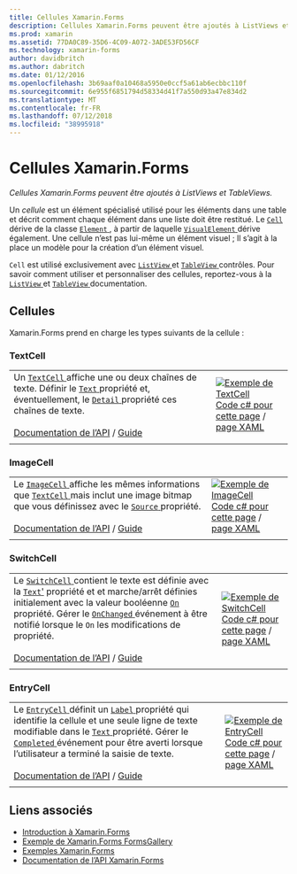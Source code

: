 ```yaml
---
title: Cellules Xamarin.Forms
description: Cellules Xamarin.Forms peuvent être ajoutés à ListViews et TableViews. Cet article répertorie les cellules incluses dans Xamarin.Forms.
ms.prod: xamarin
ms.assetid: 77DA0C89-35D6-4C09-A072-3ADE53FD56CF
ms.technology: xamarin-forms
author: davidbritch
ms.author: dabritch
ms.date: 01/12/2016
ms.openlocfilehash: 3b69aaf0a10468a5950e0ccf5a61ab6ecbbc110f
ms.sourcegitcommit: 6e955f6851794d58334d41f7a550d93a47e834d2
ms.translationtype: MT
ms.contentlocale: fr-FR
ms.lasthandoff: 07/12/2018
ms.locfileid: "38995918"
---
```

# <a name="xamarinforms-cells"></a>Cellules Xamarin.Forms

_Cellules Xamarin.Forms peuvent être ajoutés à ListViews et TableViews._

Un *cellule* est un élément spécialisé utilisé pour les éléments dans une table et décrit comment chaque élément dans une liste doit être restitué. Le [ `Cell` ](xref:Xamarin.Forms.Cell) dérive de la classe [ `Element` ](xref:Xamarin.Forms.Element), à partir de laquelle [ `VisualElement` ](xref:Xamarin.Forms.Element) dérive également. Une cellule n’est pas lui-même un élément visuel ; Il s’agit à la place un modèle pour la création d’un élément visuel.

`Cell` est utilisé exclusivement avec [ `ListView` ](views.md#listView) et [ `TableView` ](views.md#tableView) contrôles. Pour savoir comment utiliser et personnaliser des cellules, reportez-vous à la [ `ListView` ](~/xamarin-forms/user-interface/listview/index.md) et [ `TableView` ](~/xamarin-forms/user-interface/tableview.md) documentation.

## <a name="cells"></a>Cellules

Xamarin.Forms prend en charge les types suivants de la cellule :

<a name="textCell" />

### <a name="textcell"></a>TextCell

|     |     |
| --- | --- |
| Un [ `TextCell` ](xref:Xamarin.Forms.TextCell) affiche une ou deux chaînes de texte. Définir le [ `Text` ](xref:Xamarin.Forms.TextCell.Text) propriété et, éventuellement, le [ `Detail` ](xref:Xamarin.Forms.TextCell.Detail) propriété ces chaînes de texte.<br /><br />[Documentation de l’API](xref:Xamarin.Forms.TextCell) / [Guide](~/xamarin-forms/user-interface/listview/customizing-cell-appearance.md#TextCell) | [![Exemple de TextCell](cells-images/TextCell.png "TextCell exemple")](cells-images/TextCell-Large.png#lightbox "TextCell exemple")<br />[Code c# pour cette page](https://github.com/xamarin/xamarin-forms-samples/blob/master/FormsGallery/FormsGallery/FormsGallery/CodeExamples/TextCellDemoPage.cs) / [page XAML](https://github.com/xamarin/xamarin-forms-samples/blob/master/FormsGallery/FormsGallery/FormsGallery/XamlExamples/TextCellDemoPage.xaml) |
|     |     |

### <a name="imagecell"></a>ImageCell

|     |     |
| --- | --- |
| Le [ `ImageCell` ](xref:Xamarin.Forms.ImageCell) affiche les mêmes informations que [ `TextCell` ](#textCell) mais inclut une image bitmap que vous définissez avec le [ `Source` ](xref:Xamarin.Forms.Image.Source) propriété.<br /><br />[Documentation de l’API](xref:Xamarin.Forms.ImageCell) / [Guide](~/xamarin-forms/user-interface/listview/customizing-cell-appearance.md#ImageCell) | [![Exemple de ImageCell](cells-images/ImageCell.png "ImageCell exemple")](cells-images/ImageCell-Large.png#lightbox "ImageCell exemple")<br />[Code c# pour cette page](https://github.com/xamarin/xamarin-forms-samples/blob/master/FormsGallery/FormsGallery/FormsGallery/CodeExamples/ImageCellDemoPage.cs) / [page XAML](https://github.com/xamarin/xamarin-forms-samples/blob/master/FormsGallery/FormsGallery/FormsGallery/XamlExamples/ImageCellDemoPage.xaml) |
|     |     |

### <a name="switchcell"></a>SwitchCell

|     |     |
| --- | --- |
| Le [ `SwitchCell` ](xref:Xamarin.Forms.SwitchCell) contient le texte est définie avec la [ `Text`'](xref:Xamarin.Forms.SwitchCell.Text) propriété et et marche/arrêt définies initialement avec la valeur booléenne [ `On` ](xref:Xamarin.Forms.SwitchCell.On) propriété. Gérer le [ `OnChanged` ](xref:Xamarin.Forms.SwitchCell.OnChanged) événement à être notifié lorsque le `On` les modifications de propriété.<br /><br />[Documentation de l’API](xref:Xamarin.Forms.SwitchCell) / [Guide](~/xamarin-forms/user-interface/tableview.md#switchcell) | [![Exemple de SwitchCell](cells-images/SwitchCell.png "SwitchCell exemple")](cells-images/SwitchCell-Large.png#lightbox "SwitchCell exemple")<br />[Code c# pour cette page](https://github.com/xamarin/xamarin-forms-samples/blob/master/FormsGallery/FormsGallery/FormsGallery/CodeExamples/SwitchCellDemoPage.cs) / [page XAML](https://github.com/xamarin/xamarin-forms-samples/blob/master/FormsGallery/FormsGallery/FormsGallery/XamlExamples/SwitchCellDemoPage.xaml) |
|     |     |

### <a name="entrycell"></a>EntryCell

|     |     |
| --- | --- |
| Le [ `EntryCell` ](xref:Xamarin.Forms.EntryCell) définit un [ `Label` ](xref:Xamarin.Forms.EntryCell.Label) propriété qui identifie la cellule et une seule ligne de texte modifiable dans le [ `Text` ](xref:Xamarin.Forms.EntryCell.Text) propriété. Gérer le [ `Completed` ](xref:Xamarin.Forms.EntryCell.Completed) événement pour être averti lorsque l’utilisateur a terminé la saisie de texte.<br /><br />[Documentation de l’API](xref:Xamarin.Forms.EntryCell) / [Guide](~/xamarin-forms/user-interface/tableview.md#entrycell) | [![Exemple de EntryCell](cells-images/EntryCell.png "EntryCell exemple")](cells-images/EntryCell-Large.png#lightbox "EntryCell exemple")<br />[Code c# pour cette page](https://github.com/xamarin/xamarin-forms-samples/blob/master/FormsGallery/FormsGallery/FormsGallery/CodeExamples/EntryCellDemoPage.cs) / [page XAML](https://github.com/xamarin/xamarin-forms-samples/blob/master/FormsGallery/FormsGallery/FormsGallery/XamlExamples/EntryCellDemoPage.xaml) |
|     |     |


## <a name="related-links"></a>Liens associés

- [Introduction à Xamarin.Forms](~/xamarin-forms/get-started/introduction-to-xamarin-forms.md)
- [Exemple de Xamarin.Forms FormsGallery](https://developer.xamarin.com/samples/xamarin-forms/FormsGallery/)
- [Exemples Xamarin.Forms](https://developer.xamarin.com/samples/xamarin-forms/all/)
- [Documentation de l’API Xamarin.Forms](https://docs.microsoft.com/dotnet/api/xamarin.forms?view=xamarin-forms)
